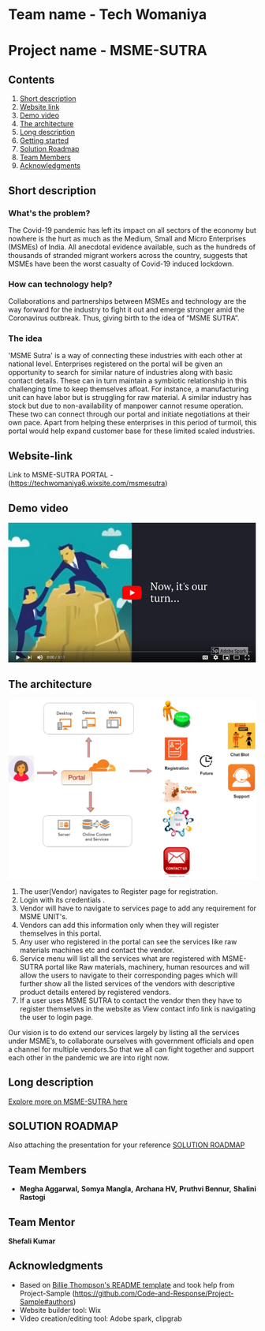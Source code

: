 # Team name - Tech Womaniya
# Project name - MSME-SUTRA

## Contents

1. [Short description](#short-description)
1. [Website link](#website-link)
1. [Demo video](#demo-video)
1. [The architecture](#the-architecture)
1. [Long description](#long-description)
1. [Getting started](#getting-started)
1. [Solution Roadmap](#solution-roadmap)
1. [Team Members](#teammembers)
1. [Acknowledgments](#acknowledgments)

## Short description

### What's the problem?

The Covid-19 pandemic has left its impact on all sectors of the economy but nowhere is the hurt as much as the Medium, Small and Micro Enterprises (MSMEs) of India. All anecdotal evidence available, such as the hundreds of thousands of stranded migrant workers across the country, suggests that MSMEs have been the worst casualty of Covid-19 induced lockdown.

### How can technology help?

Collaborations and partnerships between MSMEs and technology are the way forward for the industry to fight it out and emerge stronger amid the Coronavirus outbreak. Thus, giving birth to the idea of  “MSME SUTRA”.

### The idea

'MSME Sutra' is a way of connecting these industries with each other at national level. Enterprises registered on the portal will be given an opportunity to search for similar nature of industries along with basic contact details. These can in turn maintain a symbiotic relationship in this challenging time to keep themselves afloat. For instance, a manufacturing unit can have labor but is struggling for raw material. A similar industry has stock but due to non-availability of manpower cannot resume operation. These two can connect through our portal and initiate negotiations at their own pace. Apart from helping these enterprises in this period of turmoil, this portal would help expand customer base for these limited scaled industries.

## Website-link

Link to MSME-SUTRA PORTAL - (https://techwomaniya6.wixsite.com/msmesutra)

## Demo video

[![Watch the video](https://github.com/Meghagg/Project-MSME-SUTRA/blob/master/MSME%20SUTRA%20DEMO%20VIDEO.PNG)](https://www.youtube.com/watch?v=CJsobfaN5BI)

## The architecture

![MSME SUTRA WEB PORTAL - COLLABORATE, SHARE AND GROW TOGETHER](https://github.com/Meghagg/Project-MSME-SUTRA/blob/master/Architecture-%20MSME-SUTRA.jpg)

1. The user(Vendor) navigates to Register page for registration.
2. Login with its credentials .
3. Vendor will have to navigate to services page to add any requirement for MSME UNIT's.
4. Vendors can add this information only when they will register themselves in this portal.
5. Any user who registered in the portal can see the services like raw materials  machines etc and contact the vendor.
6. Service menu will list all the services what are registered with MSME- SUTRA portal like Raw materials, machinery, human    resources and will allow the users to navigate to their corresponding pages which will further show all the listed services of the vendors with descriptive product details entered by registered vendors.
7. If a user uses MSME SUTRA to contact the vendor then they have to register themselves in the website as View contact info link is navigating the user to login page.

Our vision is to do extend our services largely by listing all the services under MSME’s, to collaborate ourselves with government officials and open a channel for multiple vendors.So that we all can fight together and support each other in the pandemic we are into right now.

## Long description

[Explore more on MSME-SUTRA here](Description.pdf)

## SOLUTION ROADMAP

Also attaching the presentation for your reference [SOLUTION ROADMAP](https://github.com/Meghagg/Project-MSME-SUTRA/blob/master/Solution%20Roadmap.pptx)

## Team Members

* **Megha Aggarwal,** 
  **Somya Mangla,** 
  **Archana HV,** 
  **Pruthvi Bennur,** 
  **Shalini Rastogi** 

## Team Mentor

**Shefali Kumar** 

## Acknowledgments

* Based on [Billie Thompson's README template](https://gist.github.com/PurpleBooth/109311bb0361f32d87a2) and took help from Project-Sample (https://github.com/Code-and-Response/Project-Sample#authors)
* Website builder tool: Wix
* Video creation/editing tool: Adobe spark, clipgrab

